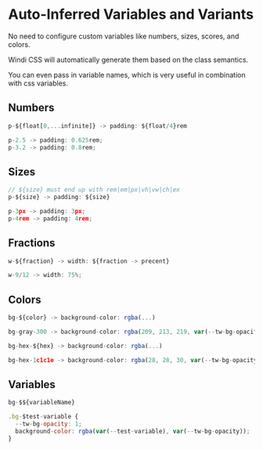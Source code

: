 # Auto-Inferred Variables and Variants

No need to configure custom variables like numbers, sizes, scores, and colors.

Windi CSS will automatically generate them based on the class semantics.

You can even pass in variable names, which is very useful in combination with css variables.

## Numbers

```js
p-${float[0,...infinite]} -> padding: ${float/4}rem

p-2.5 -> padding: 0.625rem;
p-3.2 -> padding: 0.8rem;
```

## Sizes

```js
// ${size} must end up with rem|em|px|vh|vw|ch|ex
p-${size} -> padding: ${size}

p-3px -> padding: 3px;
p-4rem -> padding: 4rem;
```

## Fractions
```js
w-${fraction} -> width: ${fraction -> precent}

w-9/12 -> width: 75%;
```

## Colors
```js
bg-${color} -> background-color: rgba(...)

bg-gray-300 -> background-color: rgba(209, 213, 219, var(--tw-bg-opacity);

bg-hex-${hex} -> background-color: rgba(...)

bg-hex-1c1c1e -> background-color: rgba(28, 28, 30, var(--tw-bg-opacity));
```

## Variables
```js
bg-$${variableName}

.bg-$test-variable {
  --tw-bg-opacity: 1;
  background-color: rgba(var(--test-variable), var(--tw-bg-opacity));
}
```
